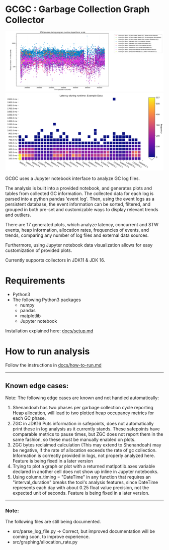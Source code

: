 # GCGC :  Garbage Collection Graph Collector 

<img src="images/stw_pauses_log.jpg" alt="Example scatter plot" />
<img src="images/heatmap.jpg" alt="Example heat map plot" />



GCGC uses a Jupyter notebook interface to analyze GC log files.

The analysis is built into a provided notebook, and generates plots and tables from collected GC information. The collected data for each log is parsed into a python pandas 'event log'. Then, using the event logs as a persistent database, the event information can be sorted, filtered, and grouped in both pre-set and customizable ways to display relevant trends and outliers.
 
There are 17 generated plots, which analyze latency, concurrent and STW events, heap information, allocation rates, frequencies of events, and trends, comparing any number of log files and external data sources. 

Furthermore, using Jupyter notebook data visualization allows for easy customization of provided plots.

Currently supports collectors in JDK11 & JDK 16.
 # Requirements

- Python3 
- The following Python3 packages
    - numpy
    - pandas
    - matplotlib
    - Jupyter notebook 

Installation explained here: [docs/setup.md](./docs/setup.md)



# How to run analysis

Follow the instructions in [docs/how-to-run.md](./docs/how-to-run.md)

--- 

## Known edge cases:

Note: The following edge cases are known and not handled automatically:

1) Shenandoah has two phases per garbage collection cycle reporting Heap allocation, will lead to two plotted heap occupancy metrics for each GC phase.
2) ZGC in JDK16 Puts information in safepoints, does not automatically print these in log analysis as it currently stands. These safepoints have comparable metrics to pause times, but ZGC does not report them in the same fashion, so these must be manually enabled on plots.
3) ZGC bytes reclaimed calculation (This may extend to Shenandoah) may be negative, if the rate of allocation exceeds the rate of gc collection. Information is correctly provided in logs, not properly analyzed here. Feature is being fixed in a later version
4) Trying to plot a graph or plot with a returned matlpotlib.axes variable declared in another cell does not show up inline in Jupyter notebooks.
5) Using column_timing = "DateTime" in any function that requires an "interval_duration" breaks the tool's analysis features, since DateTime represents each day with about 0.25 float value precision, not the expected unit of seconds. Feature is being fixed in a later version.



--- 
### Note:
The following files are still being documented.

- src/parse_log_file.py -> Correct, but improved documentation will be coming soon, to improve experience.
- src/graphing/allocation_rate.py
